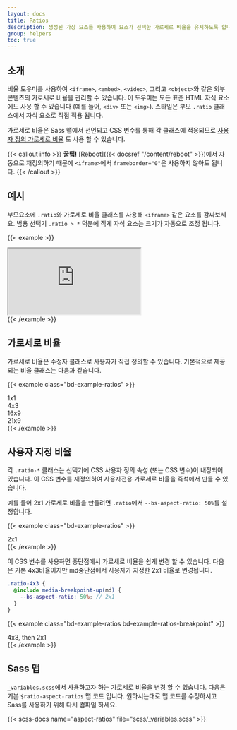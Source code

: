 ```yaml
---
layout: docs
title: Ratios
description: 생성된 가상 요소를 사용하여 요소가 선택한 가로세로 비율을 유지하도록 합니다. 부모의 너비에 따라 비디오 또는 슬라이드 쇼 내용물을 반응형으로 처리하는 데에 적합합니다.
group: helpers
toc: true
---
```


## 소개

비율 도우미를 사용하여 `<iframe>`, `<embed>`, `<video>`, 그리고 `<object>`와 같은 외부 콘텐츠의 가로세로 비율을 관리할 수 있습니다. 이 도우미는 모든 표준 HTML 자식 요소에도 사용 할 수 있습니다 (예를 들어, `<div>` 또는 `<img>`). 스타일은 부모 `.ratio` 클래스에서 자식 요소로 직접 적용 됩니다.

가로세로 비율은 Sass 맵에서 선언되고 CSS 변수를 통해 각 클래스에 적용되므로 [사용자 정의 가로세로 비율](#사용자-지정-비율) 도 사용 할 수 있습니다.

{{< callout info >}}
**꿀팁!** [Reboot]({{< docsref "/content/reboot" >}})에서 자동으로 재정의하기 때문에 `<iframe>`에서 `frameborder="0"`은 사용하지 않아도 됩니다.
{{< /callout >}}

## 예시

부모요소에 `.ratio`와 가로세로 비율 클래스를 사용해 `<iframe>` 같은 요소를 감싸보세요. 범용 선택기 `.ratio > *` 덕분에 직계 자식 요소는 크기가 자동으로 조정 됩니다.

{{< example >}}
<div class="ratio ratio-16x9">
  <iframe src="https://www.youtube.com/embed/zpOULjyy-n8?rel=0" title="YouTube video" allowfullscreen></iframe>
</div>
{{< /example >}}

## 가로세로 비율

가로세로 비율은 수정자 클래스로 사용자가 직접 정의할 수 있습니다. 기본적으로 제공되는 비율 클래스는 다음과 같습니다.

{{< example class="bd-example-ratios" >}}
<div class="ratio ratio-1x1">
  <div>1x1</div>
</div>
<div class="ratio ratio-4x3">
  <div>4x3</div>
</div>
<div class="ratio ratio-16x9">
  <div>16x9</div>
</div>
<div class="ratio ratio-21x9">
  <div>21x9</div>
</div>
{{< /example >}}

## 사용자 지정 비율

각 `.ratio-*` 클래스는 선택기에 CSS 사용자 정의 속성 (또는 CSS 변수)이 내장되어 있습니다. 이 CSS 변수를 재정의하여 사용자전용 가로세로 비율을 즉석에서 만들 수 있습니다.

예를 들어 2x1 가로세로 비율을 만들려면 `.ratio`에서 `--bs-aspect-ratio: 50%`를 설정합니다.

{{< example class="bd-example-ratios" >}}
<div class="ratio" style="--bs-aspect-ratio: 50%;">
  <div>2x1</div>
</div>
{{< /example >}}

이 CSS 변수를 사용하면 중단점에서 가로세로 비율을 쉽게 변경 할 수 있습니다. 다음은 기본 4x3비율이지만 md중단점에서 사용자가 지정한 2x1 비율로 변경됩니다.

```scss
.ratio-4x3 {
  @include media-breakpoint-up(md) {
    --bs-aspect-ratio: 50%; // 2x1
  }
}
```

{{< example class="bd-example-ratios bd-example-ratios-breakpoint" >}}
<div class="ratio ratio-4x3">
  <div>4x3, then 2x1</div>
</div>
{{< /example >}}


## Sass 맵

`_variables.scss`에서 사용하고자 하는 가로세로 비율을 변경 할 수 있습니다. 다음은 기본 `$ratio-aspect-ratios` 맵 코드 입니다. 원하시는대로 맵 코드를 수정하시고 Sass를 사용하기 위해 다시 컴파일 하세요.

{{< scss-docs name="aspect-ratios" file="scss/_variables.scss" >}}
